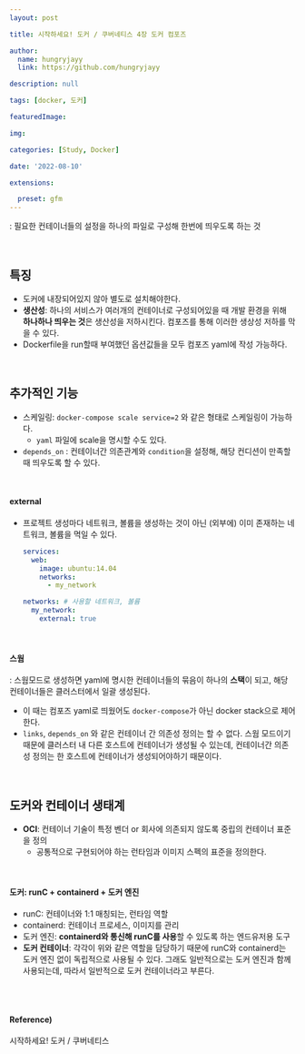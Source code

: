 ```yaml
---
layout: post

title: 시작하세요! 도커 / 쿠버네티스 4장 도커 컴포즈

author: 
  name: hungryjayy
  link: https://github.com/hungryjayy

description: null

tags: [docker, 도커]

featuredImage: 

img: 

categories: [Study, Docker]

date: '2022-08-10'

extensions:

  preset: gfm
---
```


: 필요한 컨테이너들의 설정을 하나의 파일로 구성해 한번에 띄우도록 하는 것

<Br>

## 특징

* 도커에 내장되어있지 않아 별도로 설치해야한다.
* **생산성**: 하나의 서비스가 여러개의 컨테이너로 구성되어있을 때 개발 환경을 위해 **하나하나 띄우는 것**은 생산성을 저하시킨다. 컴포즈를 통해 이러한 생상성 저하를 막을 수 있다.
* Dockerfile을 run할때 부여했던 옵션값들을 모두 컴포즈 yaml에 작성 가능하다.

<br>

## 추가적인 기능

* 스케일링: `docker-compose scale service=2` 와 같은 형태로 스케일링이 가능하다.
  * `yaml` 파일에 scale을 명시할 수도 있다.
* `depends_on` : 컨테이너간 의존관계와 `condition`을 설정해, 해당 컨디션이 만족할 때 띄우도록 할 수 있다.

<br>

#### external

* 프로젝트 생성마다 네트워크, 볼륨을 생성하는 것이 아닌 (외부에) 이미 존재하는 네트워크, 볼륨을 먹일 수 있다.

  ```yaml
  services:
    web: 
      image: ubuntu:14.04
      networks:
        - my_network
  
  networks: # 사용할 네트워크, 볼륨
    my_network:
      external: true

<br>

#### 스웜

: 스웜모드로 생성하면 yaml에 명시한 컨테이너들의 묶음이 하나의 **스택**이 되고, 해당 컨테이너들은 클러스터에서 일괄 생성된다.

* 이 때는 컴포즈 yaml로 띄웠어도 `docker-compose`가 아닌 docker stack으로 제어한다.
* `links`, `depends_on` 와 같은 컨테이너 간 의존성 정의는 할 수 없다. 스웜 모드이기 때문에 클러스터 내 다른 호스트에 컨테이너가 생성될 수 있는데, 컨테이너간 의존성 정의는 한 호스트에 컨테이너가 생성되어야하기 때문이다.

<br>

## 도커와 컨테이너 생태계

* **OCI**: 컨테이너 기술이 특정 벤더 or 회사에 의존되지 않도록 중립의 컨테이너 표준을 정의
  * 공통적으로 구현되어야 하는 런타임과 이미지 스펙의 표준을 정의한다.

<br>

#### 도커: **runC** + containerd + 도커 엔진

* runC: 컨테이너와 1:1 매칭되는, 런타임 역할
* containerd: 컨테이너 프로세스, 이미지를 관리
* 도커 엔진: **containerd와 통신해 runC를 사용**할 수 있도록 하는 엔드유저용 도구
* **도커 컨테이너**: 각각이 위와 같은 역할을 담당하기 때문에 runC와 containerd는 도커 엔진 없이 독립적으로 사용될 수 있다. 그래도 일반적으로는 도커 엔진과 함께 사용되는데, 따라서 일반적으로 도커 컨테이너라고 부른다.

<br><br>

#### Reference)

시작하세요! 도커 / 쿠버네티스